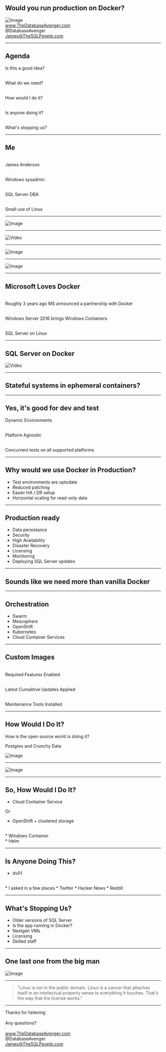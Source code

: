 

## Would you run production on Docker?
![Image](./assets/docker.png)
<br>
www.TheDatabaseAvenger.com
<br>
@DatabaseAvenger
<br>
James@TheSQLPeople.com

---

## Agenda

Is this a good idea?

<br> What do we need?

<br> How would I do it?

<br> Is anyone doing it?

<br> What's stopping us?

---

## Me

<br> James Anderson

<br> Windows sysadmin

<br> SQL Server DBA

<br> Small use of Linux

---

![Image](./assets/NadellaGatesBallmer.jpg)

---

![Video](./assets/BallmerDevelopers.gif)

---

![Image](./assets/SteveBallmer.jpeg)

---

![Image](./assets/NadellaMSHeartLinux.jpg)

---

## Microsoft Loves Docker

<br> Roughly 3 years ago MS announced a partnership with Docker<!-- .element: class="fragment" -->

<br> Windows Server 2016 brings Windows Containers<!-- .element: class="fragment" -->

<br> SQL Server on Linux<!-- .element: class="fragment" -->

---

## SQL Server on Docker

![Video](./assets/PinkCar.gif)<!-- .element: class="fragment" -->

---

## Stateful systems in ephemeral containers?

---

## Yes, it's good for dev and test

Dynamic Environments<!-- .element: class="fragment" -->

<br>Platform Agnostic<!-- .element: class="fragment" -->

<br>Concurrent tests on all supported platforms<!-- .element: class="fragment" -->

---

## Why would we use Docker in Production?

* Test environments are uptodate
* Reduced patching
* Easier HA / DR setup
* Horizontal scaling for read-only data

---

## Production ready

* Data persistance
* Security
* High Availability
* Disaster Recovery
* Licensing
* Monitoring
* Deploying SQL Server updates

---

## Sounds like we need more than vanilla Docker

---

## Orchestration

* Swarm
* Mesosphere
* OpenShift
* Kubernetes
* Cloud Container Services 

---

## Custom Images

<br> Required Features Enabled

<br> Latest Cumalitive Updates Applied

<br> Maintenance Tools Installed

---

## How Would I Do It?

How is the open source world is doing it?<!-- .element: class="fragment" -->

Postgres and Crunchy Data<!-- .element: class="fragment" -->

![Image](./assets/CrunchyDataSolutions.png)<!-- .element: class="fragment" -->

---

![Image](./assets/CrunchyContainers.png)

---

## So, How Would I Do It?

* Cloud Container Service

Or

* OpenShift + clustered storage 

<br>
* Windows Container

<br>	
* Helm

---

## Is Anyone Doing This?

* dv01

<br>
* I asked in a few places
	* Twitter
	* Hacker News
	* Reddit

---

## What's Stopping Us?

* Older versions of SQL Server
* Is the app running in Docker?
* Nextgen VMs
* Licensing
* Skilled staff

---

## One last one from the big man

![Image](./assets/SteveBallmer.jpeg)

---

> "Linux is not in the public domain. Linux is a cancer that attaches itself in an intellectual property sense to everything it touches. That's the way that the license works."

---

Thanks for listening
<br>
<br>
Any questions?
<br>
<br>
www.TheDatabaseAvenger.com
<br>
@DatabaseAvenger
<br>
James@TheSQLPeople.com
